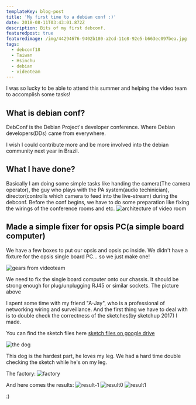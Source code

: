 ```yaml
---
templateKey: blog-post
title: 'My first time to a debian conf :)'
date: 2018-08-11T03:43:01.872Z
description: Bits of my first debconf.
featuredpost: true
featuredimage: /img/44294676-9402b180-a2cd-11e8-92e5-b663ec097bea.jpg
tags:
  - debconf18
  - Taiwan
  - Hsinchu
  - debian
  - videoteam
---
```


I was so lucky to be able to attend this summer and helping the video team to accomplish some tasks!

## What is debian conf?


DebConf is the Debian Project's developer conference. Where Debian developers(DDs) came from everywhere.

I wish I could contribute more and be more involved into the debian community next year in Brazil.


## What I have done?
Basically I am doing some simple tasks like handing the camera(The camera operator), the guy who plays with the PA system(audio techinician), director(controlls which camera to feed into the live-stream) during the debconf. Before the conf begins, we have to do some preparation like fixing the wirings of the conference rooms and etc.
![architecture of video room](https://debconf-video-team.pages.debian.net/docs/_images/room_setup_video.svg)


## Made a simple fixer for opsis PC(a simple board computer)
We have a few boxes to put our opsis and opsis pc inside. We didn't have a fixture for the opsis single board PC... so we just make one!

![gears from videoteam](https://user-images.githubusercontent.com/3121302/44294678-949b4800-a2cd-11e8-9d28-d763e7d68031.jpg)

We need to fix the single board computer onto our chassis. It should be strong enough for plug/unplugging RJ45 or similar sockets. The picture above

I spent some time with my friend "A-Jay", who is a professional of networking wiring and surveillance. And the first thing we have to deal with is to double check the correctness of the sketches(by sketchup 2017) I made.

You can find the sketch files here [sketch files on google drive](https://drive.google.com/open?id=19-S3C6FRTcMhxX-HcGTe-zniB0OuTGXV)

![the dog](https://user-images.githubusercontent.com/3121302/44294672-92d18480-a2cd-11e8-8b80-4b58cffb9465.jpg)

This dog is the hardest part, he loves my leg. We had a hard time double checking the sketch while he's on my leg.

The factory:
![factory](https://user-images.githubusercontent.com/3121302/44294673-936a1b00-a2cd-11e8-8107-4d225baafad8.jpg)


And here comes the results:
![result-1](https://user-images.githubusercontent.com/3121302/44294675-9402b180-a2cd-11e8-8cab-c12f901b7dbc.jpg)
![result0](https://user-images.githubusercontent.com/3121302/44294676-9402b180-a2cd-11e8-92e5-b663ec097bea.jpg)
![result1](https://user-images.githubusercontent.com/3121302/44294677-949b4800-a2cd-11e8-86d2-dba79da7de29.jpg)


:)
